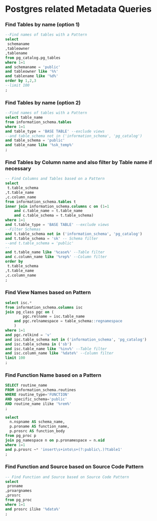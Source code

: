 # Postgres related Metadata Queries

### Find Tables by name (option 1)
```sql
--Find names of tables with a Pattern
select
 schemaname
,tableowner
,tablename 
from pg_catalog.pg_tables 
where 1=1
and schemaname = 'public'
and tableowner like '%%'
and tablename like '%d%'
order by 1,2,3
--limit 100
;
```

### Find Tables by name (option 2)
```sql
--Find names of tables with a Pattern
select table_name
from information_schema.tables
where 1=1
and table_type = 'BASE TABLE' --exclude views
--and table_schema not in ('information_schema', 'pg_catalog')
and table_schema = 'public'
and table_name like '%sk_temp%'
;
```
### Find Tables by Column name and also filter by Table name if necessary
```sql
-- Find Columns and Tables based on a Pattern
select 
 t.table_schema
,t.table_name
,c.column_name
from information_schema.tables t
inner join information_schema.columns c on (1=1
    and c.table_name = t.table_name 
    and c.table_schema = t.table_schema)
where 1=1
and t.table_type = 'BASE TABLE' --exclude views
--Filter Schemas
and t.table_schema not in ('information_schema', 'pg_catalog')
and t.table_schema = 'sk' -- Schema filter
--and t.table_schema = 'public'
--
and t.table_name like '%case%' --Table filter
and c.column_name like '%rep%' --Column filter
order by 
 t.table_schema
,t.table_name
,c.column_name
;

```

### Find View Names based on Pattern
```sql
select isc.*
from information_schema.columns isc
join pg_class pgc on (
        pgc.relname = isc.table_name
    and pgc.relnamespace = table_schema::regnamespace
    )
where 1=1 
and pgc.relkind = 'v'
and isc.table_schema not in ('information_schema', 'pg_catalog')
and isc.table_schema in ('sb')
and isc.table_name like '%inv%' --Table filter
and isc.column_name like '%date%' --Column filter
limit 100
;
```

### Find Function Name based on a Pattern
```sql
SELECT routine_name 
FROM information_schema.routines 
WHERE routine_type='FUNCTION' 
AND specific_schema='public' 
AND routine_name ilike '%rem%'
;
```
```sql
select
  n.nspname AS schema_name,
  p.proname AS function_name,
  p.prosrc AS function_body
from pg_proc p
join pg_namespace n on p.pronamespace = n.oid
where 1=1
and p.prosrc ~* 'insert\s+into\s+(?:public\.)?table1'
;
```


### Find Function and Source based on Source Code Pattern
```sql
-- Find Function and Source based on Source Code Pattern
select 
 proname
,proargnames
,prosrc
from pg_proc
where 1=1 
and prosrc ilike '%data%'
;
```
